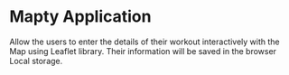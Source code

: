 # Mapty Application
Allow the users to enter the details of their workout interactively with the Map using Leaflet library.
Their information will be saved in the browser Local storage.

